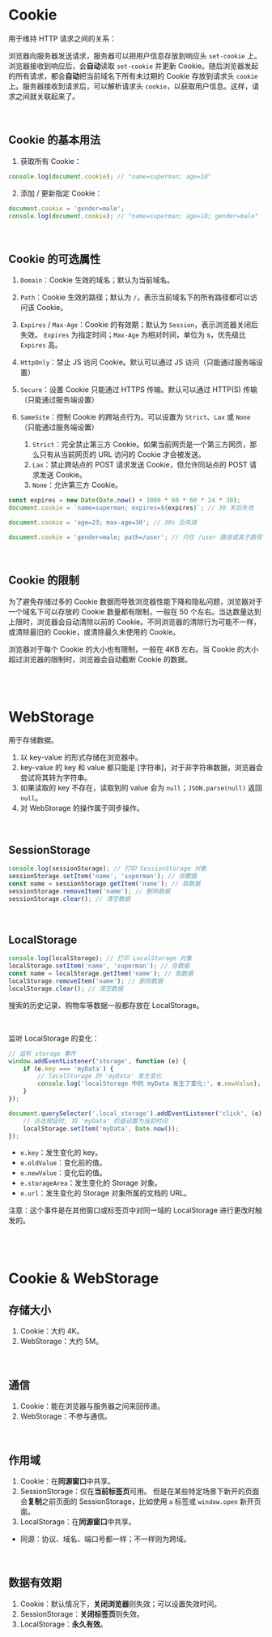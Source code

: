 # Cookie

用于维持 HTTP 请求之间的关系：

浏览器向服务器发送请求，服务器可以把用户信息存放到响应头 `set-cookie` 上。浏览器接收到响应后，会**自动**读取 `set-cookie` 并更新 Cookie。随后浏览器发起的所有请求，都会**自动**把当前域名下所有未过期的 Cookie 存放到请求头 `cookie` 上。服务器接收到请求后，可以解析请求头 `cookie`，以获取用户信息。这样，请求之间就关联起来了。

<br>

## Cookie 的基本用法

1.  获取所有 Cookie：

```js
console.log(document.cookie); // "name=superman; age=18"
```

2.  添加 / 更新指定 Cookie：

```js
document.cookie = 'gender=male';
console.log(document.cookie); // "name=superman; age=18; gender=male"
```

<br>

## Cookie 的可选属性

1.  `Domain`：Cookie 生效的域名；默认为当前域名。

2.  `Path`：Cookie 生效的路径；默认为 `/`，表示当前域名下的所有路径都可以访问该 Cookie。

3.  `Expires` / `Max-Age`：Cookie 的有效期；默认为 `Session`，表示浏览器关闭后失效。
    `Expires` 为指定时间；`Max-Age` 为相对时间，单位为 s，优先级比 `Expires` 高。

4.  `HttpOnly`：禁止 JS 访问 Cookie。默认可以通过 JS 访问（只能通过服务端设置）

5.  `Secure`：设置 Cookie 只能通过 HTTPS 传输。默认可以通过 HTTP(S) 传输（只能通过服务端设置）

6.  `SameSite`：控制 Cookie 的跨站点行为。可以设置为 `Strict`、`Lax` 或 `None`（只能通过服务端设置）
    1.  `Strict`：完全禁止第三方 Cookie。如果当前网页是一个第三方网页，那么只有从当前网页的 URL 访问的 Cookie 才会被发送。
    2.  `Lax`：禁止跨站点的 POST 请求发送 Cookie，但允许同站点的 POST 请求发送 Cookie。
    3.  `None`：允许第三方 Cookie。

```js
const expires = new Date(Date.now() + 1000 * 60 * 60 * 24 * 30);
document.cookie = `name=superman; expires=${expires}`; // 30 天后失效

document.cookie = 'age=23; max-age=30'; // 30s 后失效

document.cookie = 'gender=male; path=/user'; // 只在 /user 路径或其子路径下生效
```

<br>

## Cookie 的限制

为了避免存储过多的 Cookie 数据而导致浏览器性能下降和隐私问题，浏览器对于一个域名下可以存放的 Cookie 数量都有限制，一般在 50 个左右。当达数量达到上限时，浏览器会自动清除以前的 Cookie。不同浏览器的清除行为可能不一样，或清除最旧的 Cookie，或清除最久未使用的 Cookie。

浏览器对于每个 Cookie 的大小也有限制，一般在 4KB 左右。当 Cookie 的大小超过浏览器的限制时，浏览器会自动截断 Cookie 的数据。

<br><br>

# WebStorage

用于存储数据。

1.  以 key-value 的形式存储在浏览器中。
2.  key-value 的 key 和 value 都只能是 [字符串]，对于非字符串数据，浏览器会尝试将其转为字符串。
3.  如果读取的 key 不存在，读取到的 value 会为 `null`；`JSON.parse(null)` 返回 `null`。
4.  对 WebStorage 的操作属于同步操作。

<br>

## SessionStorage

```js
console.log(sessionStorage); // 打印 SessionStorage 对象
sessionStorage.setItem('name', 'superman'); // 存数据
const name = sessionStorage.getItem('name'); // 取数据
sessionStorage.removeItem('name'); // 删除数据
sessionStorage.clear(); // 清空数据
```

<br>

## LocalStorage

```js
console.log(localStorage); // 打印 LocalStorage 对象
localStorage.setItem('name', 'superman'); // 存数据
const name = localStorage.getItem('name'); // 取数据
localStorage.removeItem('name'); // 删除数据
localStorage.clear(); // 清空数据
```

搜索的历史记录、购物车等数据一般都存放在 LocalStorage。

<br>

监听 LocalStorage 的变化：

```js
// 监听 storage 事件
window.addEventListener('storage', function (e) {
    if (e.key === 'myData') {
        // localStorage 的 'myData' 发生变化
        console.log('localStorage 中的 myData 发生了变化:', e.newValue);
    }
});

document.querySelector('.local_storage').addEventListener('click', (e) => {
    // 点击按钮时, 将 'myData' 的值设置为当前时间
    localStorage.setItem('myData', Date.now());
});
```

-   `e.key`：发生变化的 key。
-   `e.oldValue`：变化前的值。
-   `e.newValue`：变化后的值。
-   `e.storageArea`：发生变化的 Storage 对象。
-   `e.url`：发生变化的 Storage 对象所属的文档的 URL。

注意：这个事件是在其他窗口或标签页中对同一域的 LocalStorage 进行更改时触发的。

<br><br>

# Cookie & WebStorage

## 存储大小

1. Cookie：大约 4K。
2. WebStorage：大约 5M。

<br>

## 通信

1. Cookie：能在浏览器与服务器之间来回传递。
2. WebStorage：不参与通信。

<br>

## 作用域

1. Cookie：在**同源窗口**中共享。
2. SessionStorage：仅在**当前标签页**可用。
   但是在某些特定场景下新开的页面会**复制**之前页面的 SessionStorage，比如使用 `a` 标签或 `window.open` 新开页面。
3. LocalStorage：在**同源窗口**中共享。

-   同源：协议、域名、端口号都一样；不一样则为跨域。

<br>

## 数据有效期

1. Cookie：默认情况下，**关闭浏览器**则失效；可以设置失效时间。
2. SessionStorage：**关闭标签页**则失效。
3. LocalStorage：**永久有效**。

<br>
